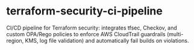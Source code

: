 # terraform-security-ci-pipeline
CI/CD pipeline for Terraform security: integrates tfsec, Checkov, and custom OPA/Rego policies to enforce AWS CloudTrail guardrails (multi-region, KMS, log file validation) and automatically fail builds on violations.
